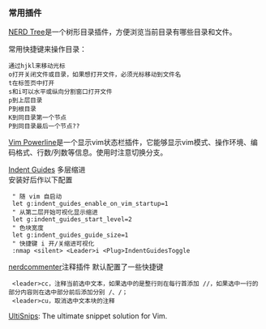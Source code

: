 
### 常用插件
[NERD Tree](https://github.com/scrooloose/nerdtree)是一个树形目录插件，方便浏览当前目录有哪些目录和文件。   

常用快捷键来操作目录：

    通过hjkl来移动光标
    o打开关闭文件或目录，如果想打开文件，必须光标移动到文件名
    t在标签页中打开
    s和i可以水平或纵向分割窗口打开文件
    p到上层目录
    P到根目录
    K到同目录第一个节点
    P到同目录最后一个节点??

[Vim Powerline](https://github.com/powerline/powerline/tree/master)是一个显示vim状态栏插件，它能够显示vim模式、操作环境、编码格式、行数/列数等信息。使用时注意切换分支。     

[Indent Guides](https://github.com/nathanaelkane/vim-indent-guides) 多层缩进    
安装好后作以下配置

     " 随 vim 自启动
     let g:indent_guides_enable_on_vim_startup=1
     " 从第二层开始可视化显示缩进
     let g:indent_guides_start_level=2
     " 色块宽度
     let g:indent_guides_guide_size=1
     " 快捷键 i 开/关缩进可视化
     :nmap <silent> <Leader>i <Plug>IndentGuidesToggle

[nerdcommenter](https://github.com/scrooloose/nerdcommenter)注释插件
默认配置了一些快捷键

     <leader>cc，注释当前选中文本，如果选中的是整行则在每行首添加 //，如果选中一行的部分内容则在选中部分前后添加分别 /、/；
     <leader>cu，取消选中文本块的注释

[UltiSnips](https://github.com/sirver/ultisnips): The ultimate snippet solution for Vim.
